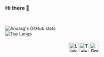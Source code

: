 ### Hi there 👋

<br>

![Anurag's GitHub stats](https://github-readme-stats.vercel.app/api?username=aquilesrodrigues&hide=contribs&theme=dracula&show_icons=true&hide_title=true) <br>
![Top Langs](https://github-readme-stats.vercel.app/api/top-langs/?username=aquilesrodrigues&theme=dracula&layout=compact&hide_title=true)




<h4 align="center"> 

<a href="https://www.linkedin.com/in/aquilesrodrigues/" rel="nofollow"><img src="https://image.flaticon.com/icons/png/512/355/355994.png" width="30px" alt="Linkedin Badge" data-canonical-src="https://image.flaticon.com/icons/png/512/185/185964.png?style=flat-square&amp;logo=Linkedin&amp;logoColor=white&amp;link=https://www.linkedin.com/in/aquilesrodrigues/" style="max-width:10%"></a>
<a href="https://t.me/aquilesrodrigues" rel="nofollow">
 <a href="https://t.me/aquilesrodrigues" rel="nofollow"><img src="https://image.flaticon.com/icons/png/512/355/355977.png" width="30px" alt="Telegram Badge" data-canonical-src="https://img.shields.io/badge/-Telegram-1ca0f1?style=flat-square&amp;labelColor=1ca0f1&amp;logo=telegram&amp;logoColor=white&amp;link=https://t.me/aquilesrodrigues" style="max-width:100%;"></a>
<a href="mailto:cyberfazer@gmail.com"><img src="https://image.flaticon.com/icons/png/512/355/355992.png" width="30px" alt="Gmail Badge" data-canonical-src="https://img.shields.io/badge/-Gmail-c14438?style=flat-square&amp;logo=Gmail&amp;logoColor=white&amp;link=mailto:cyberfazer@gmail.com" style="max-width:100%;"></a></p>
<!--
**aquilesrodrigues/AquilesRodrigues** 

Here are some ideas to get you started:

- 🔭 I’m currently working on ...

- 🌱 I’m currently learning ...

- 👯 I’m looking to collaborate on ...

- 🤔 I’m looking for help with ...

- 💬 Ask me about ...

- 📫 How to reach me: ...

- 😄 Pronouns: ...

- ⚡ Fun fact: ...

- ✨

  -->
